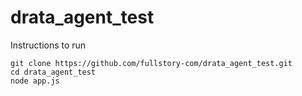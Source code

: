 # drata_agent_test


Instructions to run


```
git clone https://github.com/fullstory-com/drata_agent_test.git
cd drata_agent_test
node app.js
```
